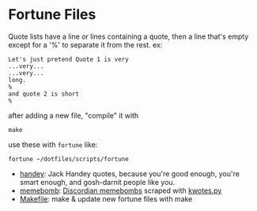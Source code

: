 # Fortune Files

Quote lists have a line or lines containing a quote, then a line that's empty
except for a '%' to separate it from the rest.  ex:

    Let's just pretend Quote 1 is very
    ...very...
    ...very...
    long.
    %
    and quote 2 is short
    %

after adding a new file, "compile" it with

    make

use these with `fortune` like:

    fortune ~/dotfiles/scripts/fortune


* [handey](handey): 
  Jack Handey quotes, because you're good enough, you're smart enough, and
  gosh-darnit people like you.
* [memebomb](memebomb): 
  [Discordian memebombs][1] scraped with [kwotes.py][2]
* [Makefile](Makefile): 
  make & update new fortune files with make

[1]: http://principiadiscordia.com/memebombs/
[2]: https://gist.github.com/JKirchartz/5383142
